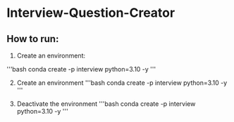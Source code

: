 # Interview-Question-Creator

## How to run:

1. Create an environment:

'''bash
conda create -p interview python=3.10 -y
'''

2. Create an environment
'''bash
conda create -p interview python=3.10 -y
'''

3. Deactivate the environment
'''bash
conda create -p interview python=3.10 -y
'''

